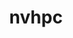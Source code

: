 ---
title: "nvhpc"
layout: cache
categories: [package, develop]
meta: {"versions": ["24.1", "24.7"], "compilers": ["gcc@=11.4.0", "gcc@=9.4.0"], "oss": ["ubuntu20.04", "ubuntu22.04"], "platforms": ["linux"], "targets": ["neoverse_v1", "ppc64le", "x86_64_v3"], "stacks": ["e4s", "e4s-neoverse_v1", "e4s-power", "root"], "num_specs": 4, "num_specs_by_stack": {"root": 4, "e4s-power": 1, "e4s-neoverse_v1": 2, "e4s": 1}}
spec_details: [{"hash": "ujr74alerkvbnjkt7uzdw6ugz3wxl4hy", "compiler": "gcc@=9.4.0", "versions": ["24.1"], "os": "ubuntu20.04", "platform": "linux", "target": "ppc64le", "variants": ["+blas", "build_system=generic", "default_cuda=default", "install_type=single", "+lapack", "+mpi"], "stacks": ["root", "e4s-power"], "size": "-", "tarball": "https://binaries.spack.io/develop/build_cache/linux-ubuntu20.04-ppc64le/gcc-9.4.0/nvhpc-24.1/linux-ubuntu20.04-ppc64le-gcc-9.4.0-nvhpc-24.1-ujr74alerkvbnjkt7uzdw6ugz3wxl4hy.spack"}, {"hash": "4koci6wctymvnths2utnvwnpz26ywjgc", "compiler": "gcc@=11.4.0", "versions": ["24.7"], "os": "ubuntu22.04", "platform": "linux", "target": "neoverse_v1", "variants": ["+blas", "build_system=generic", "default_cuda=default", "install_type=single", "+lapack", "+mpi"], "stacks": ["e4s-neoverse_v1", "root"], "size": "-", "tarball": "https://binaries.spack.io/develop/build_cache/linux-ubuntu22.04-neoverse_v1/gcc-11.4.0/nvhpc-24.7/linux-ubuntu22.04-neoverse_v1-gcc-11.4.0-nvhpc-24.7-4koci6wctymvnths2utnvwnpz26ywjgc.spack"}, {"hash": "neyj5ze34ivxqsjqnfnp6xjzekyz5i2y", "compiler": "gcc@=11.4.0", "versions": ["24.7"], "os": "ubuntu22.04", "platform": "linux", "target": "neoverse_v1", "variants": ["+blas", "build_system=generic", "default_cuda=default", "install_type=single", "+lapack", "+mpi"], "stacks": ["e4s-neoverse_v1", "root"], "size": "-", "tarball": "https://binaries.spack.io/develop/build_cache/linux-ubuntu22.04-neoverse_v1/gcc-11.4.0/nvhpc-24.7/linux-ubuntu22.04-neoverse_v1-gcc-11.4.0-nvhpc-24.7-neyj5ze34ivxqsjqnfnp6xjzekyz5i2y.spack"}, {"hash": "qmb5cntsqbavxg6bk65hdcoqqk7fno2h", "compiler": "gcc@=11.4.0", "versions": ["24.7"], "os": "ubuntu22.04", "platform": "linux", "target": "x86_64_v3", "variants": ["+blas", "build_system=generic", "default_cuda=default", "install_type=single", "+lapack", "+mpi"], "stacks": ["root", "e4s"], "size": "-", "tarball": "https://binaries.spack.io/develop/build_cache/linux-ubuntu22.04-x86_64_v3/gcc-11.4.0/nvhpc-24.7/linux-ubuntu22.04-x86_64_v3-gcc-11.4.0-nvhpc-24.7-qmb5cntsqbavxg6bk65hdcoqqk7fno2h.spack"}]
---